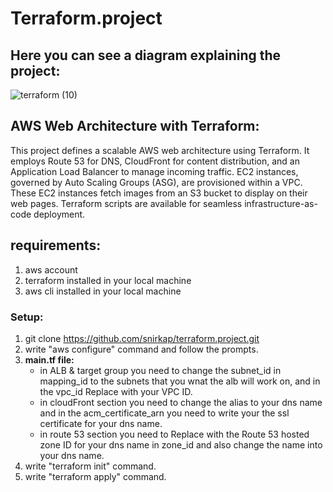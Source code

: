 # Terraform.project
## Here you can see a diagram explaining the project:


![terraform (10)](https://github.com/snirkap/terraform.project/assets/120733215/083607a7-0d56-44f5-bd23-88a12b17687f)




## AWS Web Architecture with Terraform:
This project defines a scalable AWS web architecture using Terraform. It employs Route 53 for DNS, CloudFront for content distribution, and an Application Load Balancer to manage incoming traffic. EC2 instances, governed by Auto Scaling Groups (ASG), are provisioned within a VPC. These EC2 instances fetch images from an S3 bucket to display on their web pages. Terraform scripts are available for seamless infrastructure-as-code deployment.
## requirements:
1. aws account
2. terraform installed in your local machine
3. aws cli installed in your local machine
### Setup:
1. git clone https://github.com/snirkap/terraform.project.git
2. write "aws configure" command and follow the prompts.
3. **main.tf file:**
   * in ALB & target group you need to change the subnet_id in mapping_id to the subnets that you wnat the alb will work on, and in the vpc_id Replace with your VPC ID.
   * in cloudFront section you need to change the alias to your dns name and in the acm_certificate_arn you need to write your the ssl certificate for your dns name.
   * in route 53 section you need to Replace with the Route 53 hosted zone ID for your dns name in zone_id and also change the name into your dns name.
4. write "terraform init" command.
5. write "terraform apply" command.



